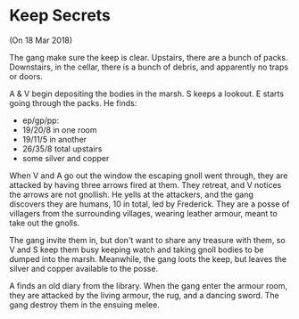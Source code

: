 # Keep Secrets

(On 18 Mar 2018)

The gang make sure the keep is clear.
Upstairs, there are a bunch of packs.
Downstairs, in the cellar, there is a bunch of debris, and apparently no traps or doors.

A & V begin depositing the bodies in the marsh.
S keeps a lookout.
E starts going through the packs.
He finds: 
- ep/gp/pp:
 - 19/20/8 in one room
 - 19/11/5 in another
 - 26/35/8 total upstairs
- some silver and copper

When V and A go out the window the escaping gnoll went through,
they are attacked by having three arrows fired at them.
They retreat, and V notices the arrows are not gnollish.
He yells at the attackers, and the gang discovers they are humans, 10 in total,
led by Frederick.
They are a posse of villagers from the surrounding villages, wearing leather armour,
meant to take out the gnolls.

The gang invite them in, but don't want to share any treasure with them,
so V and S keep them busy keeping watch and taking gnoll bodies to be dumped into the marsh.
Meanwhile,
the gang loots the keep,
but leaves the silver and copper available to the posse.

A finds an old diary from the library.
When the gang enter the armour room,
they are attacked by the living armour, the rug, and a dancing sword.
The gang destroy them in the ensuing melee.

